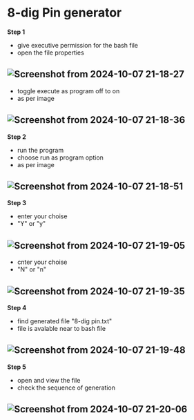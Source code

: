 # 8-dig Pin generator
**Step 1**
- give executive permission for the bash file
- open the file properties

![Screenshot from 2024-10-07 21-18-27](https://github.com/user-attachments/assets/2e5f3fb1-e45b-4828-a016-0f21e3eb49b4)
-
- toggle execute as program off to on
- as per image

![Screenshot from 2024-10-07 21-18-36](https://github.com/user-attachments/assets/364f96e0-93ed-4a27-971e-fb5c550cf079)
-
**Step 2**
- run the program
- choose run as program option
- as per image

![Screenshot from 2024-10-07 21-18-51](https://github.com/user-attachments/assets/3182138f-aff9-43c4-97e4-81500151fc86)
-
**Step 3**
- enter your choise
- "Y" or "y"

![Screenshot from 2024-10-07 21-19-05](https://github.com/user-attachments/assets/6bc73457-6be1-4470-9776-c27c6d31ff89)
-
- cnter your choise
- "N" or "n"

![Screenshot from 2024-10-07 21-19-35](https://github.com/user-attachments/assets/68a2ec75-d63f-4cf1-a797-c7e468c459b8)
-
**Step 4**
- find generated file "8-dig pin.txt"
- file is avalable near to bash file

![Screenshot from 2024-10-07 21-19-48](https://github.com/user-attachments/assets/ccacbe17-b80d-4bbb-8149-218b825f0a72)
-
**Step 5**
- open and view the file
- check the sequence of generation

![Screenshot from 2024-10-07 21-20-06](https://github.com/user-attachments/assets/47a9d0e0-b3a3-4253-b5f8-86981f73916c)
-
